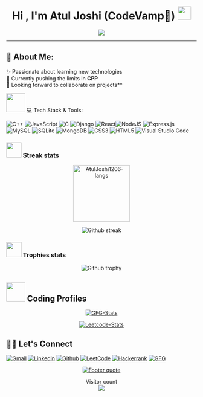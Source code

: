 <h1 align="center">Hi , I'm Atul Joshi (CodeVamp🧛) <img src="https://media.giphy.com/media/hvRJCLFzcasrR4ia7z/giphy.gif" width="35"></h1>
<p align="center">
  <a href="https://github.com/DenverCoder1/readme-typing-svg"><img src="https://readme-typing-svg.herokuapp.com?lines=Computer+Engineering+Student;Aspiring+CPP+Programmer;Always%20Eager%20to%20learn%20new%20things&center=true&width=600&height=80"></a>
</p>
<hr/>

## 💫 About Me:
✨ Passionate about learning new technologies<br>🌱 Currently pushing the limits in <b>CPP</b><br><!-- 🔭 Working on a <b>Subscription based eCommerce Website</b><br> -->👯 Looking forward to collaborate on projects**<br>

<img src="https://media2.giphy.com/media/QssGEmpkyEOhBCb7e1/giphy.gif?cid=ecf05e47a0n3gi1bfqntqmob8g9aid1oyj2wr3ds3mg700bl&rid=giphy.gif" width="50px" height="50px"> 💻 Tech Stack & Tools:
<!-- ![Python](https://img.shields.io/badge/python-3670A0?style=for-the-badge&logo=python&logoColor=ffdd54) -->
<!--![Java](https://img.shields.io/badge/java-%23ED8B00.svg?style=for-the-badge&logo=java&logoColor=white)--> 
![C++](https://img.shields.io/badge/C++-5C2D91?style=for-the-badge&logo=c++&logoColor=white) ![JavaScript](https://img.shields.io/badge/javascript-%23323330.svg?style=for-the-badge&logo=javascript&logoColor=%23F7DF1E) ![C](https://img.shields.io/badge/c-%2300599C.svg?style=for-the-badge&logo=c&logoColor=white) ![Django](https://img.shields.io/badge/django-%23092E20.svg?style=for-the-badge&logo=django&logoColor=white) ![React](https://img.shields.io/badge/react-%2320232a.svg?style=for-the-badge&logo=react&logoColor=%2361DAFB)![NodeJS](https://img.shields.io/badge/node.js-6DA55F?style=for-the-badge&logo=node.js&logoColor=white) ![Express.js](https://img.shields.io/badge/express.js-%23404d59.svg?style=for-the-badge&logo=express&logoColor=%2361DAFB) ![MySQL](https://img.shields.io/badge/mysql-%2300f.svg?style=for-the-badge&logo=mysql&logoColor=white) ![SQLite](https://img.shields.io/badge/sqlite-%2307405e.svg?style=for-the-badge&logo=sqlite&logoColor=white) ![MongoDB](https://img.shields.io/badge/MongoDB-%234ea94b.svg?style=for-the-badge&logo=mongodb&logoColor=white) ![CSS3](https://img.shields.io/badge/css3-%231572B6.svg?style=for-the-badge&logo=css3&logoColor=white) ![HTML5](https://img.shields.io/badge/html5-%23E34F26.svg?style=for-the-badge&logo=html5&logoColor=white)
 ![Visual Studio Code](https://img.shields.io/badge/Visual%20Studio%20Code-0078d7.svg?style=for-the-badge&logo=visual-studio-code&logoColor=white) 
<!-- ### <img src="https://media.giphy.com/media/swhRkVYLJDrCE/giphy.gif" width = "40> Language Stats
 <div align="center">

  <a>[![Top Langs](https://github-readme-stats.vercel.app/api/top-langs/?username=AJTITAN)](https://github.com/AJTITAN/github-readme-stats)</a>

</div> -->
### <img src="https://media4.giphy.com/media/QM3HY1v4Eym58qiY1i/giphy.gif?cid=790b7611e82baed6147e3d312c0cc603a3b114d27fae9bc0&rid=giphy.gif&ct=s" width="40"> Streak stats
<div align="center">
<img height="150em" src="https://github-readme-stats.vercel.app/api/top-langs/?username=AtulJoshi1206&layout=compact&show_icon=true&theme=algolia" alt="AtulJoshi1206-langs"/>
<!-- <img height="150em" src="https://github-readme-stats.vercel.app/api/?username=TangoBeee&layout=compact&show_icon=true&theme=algolia" alt="TangoBee-stats"/> -->
</div>
<div align="center">

  <a>![Github streak][github-streak]</a>

</div>

### <img src="https://media2.giphy.com/media/CCXzSZGI8TsIvYZjWo/200w.webp" width="40"> Trophies stats
<div align="center">

  <a>![Github trophy][github-trophy]</a>

</div>

## <img src="https://github.com/TheDudeThatCode/TheDudeThatCode/blob/master/Assets/Developer.gif" width="50" />  Coding Profiles  
<div align="center">
    
  <a href="">[![GFG-Stats][gfg-stats-url]][gfg-url]</a>
  
  <a href="">[![Leetcode-Stats][leetcode-stats-url]][leetcode-url]</a>

</div>


## 🙋‍♂️ Let's Connect
[![Gmail][gmail-shield]][gmail-url]
[![Linkedin][linkedin-shield]][linkedin-url]
[![Github][github-shield]][github-url]
[![LeetCode][leetcode-shield]][leetcode-url]
[![Hackerrank][hackerrank-shield]][hackerrank-url]
[![GFG][gfg-shield]][gfg-url]
<br>

<div align="center">

  <a href="https://github.com/AtulJoshi1206">![Footer quote][quote-url]</a>

</div>
<p align="center"> 
  Visitor count<br>
  <img src="https://profile-counter.glitch.me/AtulJoshi1206/count.svg" />
</p>


<!-- MARKDOWN LINKS & IMAGES -->
[visitors-badge]: https://visitor-badge.glitch.me/badge?page_id=AtulJoshi1206
[github-stars-shield]: https://img.shields.io/github/stars/Atul_Joshi?style=social
[github-stats]:https://githubreadmestats.vercel.app/apiusername=AtulJoshi1206&theme=algolia&show_icons=true&include_all_commits=false&count_private=true&cache_seconds=7200
[leetcode-stats-url]: https://leetcard.jacoblin.cool/Atul_joshi?theme=dark&font=Roboto&ext=heatmap
[gfg-stats-url]: https://geeks-for-geeks-stats-api-napiyo.vercel.app/?userName=atuljoshi1206
[leetcode-url]: https://leetcode.com/Atul_joshi/
[gfg-url]: https://auth.geeksforgeeks.org/user/atuljoshi1206
[github-followers-shield]: https://img.shields.io/github/followers/AtulJoshi1206?style=social
[github-language]: https://github-readme-stats.vercel.app/api/top-langs/?username=AtulJoshi1206&theme=algolia
[github-streak]: https://streak-stats.demolab.com?user=AtulJoshi1206&theme=algolia
[github-trophy]: https://github-profile-trophy.vercel.app/?username=AtulJoshi1206&theme=algolia
[leetcode-problems-badge]: https://badges.peiyuan.ch/leetcode/Atul_joshi/solved?color=orange&logo=leetcode
[gfg-rank-shield]: https://img.shields.io/badge/Institute%20Rank-150-green?labelColor=white&logo=geeksforgeeks&style=flat
[leetcode-url]: https://leetcode.com/Atul_joshi/
[gfg-url]: https://auth.geeksforgeeks.org/user/atuljoshi1206
[hackerrank-shield]: https://img.shields.io/badge/-Atul_Joshi-black?style=flat&logo=hackerrank
[hackerrank-url]: https://www.hackerrank.com/profile/atul_joshi1206
[ssrn-shield]: https://img.shields.io/badge/-SSRN-informational?style=flat&logo=ssrn&logoColor=darkblue&color=white
[ssrn-paper-url]: https://papers.ssrn.com/sol3/papers.cfm?abstract_id=3867738
[ieee-shield]: https://img.shields.io/badge/IEEE-informational?style=flat&logo=ieee
[ieee-paper-url]: https://ieeexplore.ieee.org/document/9807998
[quote-url]: https://quotes-github-readme.vercel.app/api?type=horizontal&theme=radical
[gmail-shield]: https://img.shields.io/badge/-Atul_Joshi-grey?style=flat&logo=gmail
[gmail-url]: mailto:atul.joshi1206@gmail.com
[linkedin-shield]: https://img.shields.io/badge/-Atul_Joshi-blue?style=flat&logo=linkedin&logoColor=white
[linkedin-url]: https://www.linkedin.com/in/atul-joshi-54928018a/
[github-shield]: https://img.shields.io/badge/-Atul_Joshi-black?style=flat&logo=github
[linkedin-shield]: https://img.shields.io/badge/-Atul_Joshi-blue?style=flat&logo=linkedin&logoColor=white
[github-shield]: https://img.shields.io/badge/-Atul%20Joshi-black?style=flat&logo=github
[quote-url]: https://quotes-github-readme.vercel.app/api?type=horizontal&theme=algolia
[leetcode-shield]: https://img.shields.io/badge/-Atul%20Joshi-grey?style=flat&logo=leetcode
[gfg-shield]: https://img.shields.io/badge/-Atul%20Joshi-darkgreen?style=flat&labelColor=white&logo=geeksforgeeks
[github-url]: https://github.com/AtulJoshi1206
